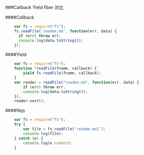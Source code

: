 ###Callback Yield fiber 对比

####Callback
```javascript
    var fs = require("fs");
    fs.readFile('readme.md', function(err, data) {
      if (err) throw err;
      console.log(data.toString());
    });

```

####Yield
```javascript
    var fs = require("fs");
    function *readFile(fname, callback) {
    	yield fs.readFile(fname, callback);
    }
    var reader = readFile("readme.md", function(err, data) {
    	if (err) throw err;
    	console.log(data.toString());
    });
    reader.next();
```

####fibjs
```javascript
    var fs = require("fs");
    try {
    	var file = fs.readFile('readme.md1');
    	console.log(file);
    } catch (e) {
    	console.log(e.number);
    }
```